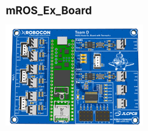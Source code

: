 # mROS_Ex_Board

<img src="https://github.com//xrobocon-d-team-control/mROS_Ex_Board/blob/main/3D_PCB1_2025-06-17.png?raw=true" width="360px">
